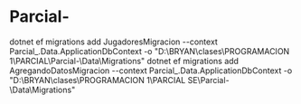 # Parcial-

dotnet ef migrations add JugadoresMigracion --context Parcial\_.Data.ApplicationDbContext -o "D:\BRYAN\clases\PROGRAMACION 1\PARCIAL\Parcial-\Data\Migrations"
dotnet ef migrations add AgregandoDatosMigracion --context Parcial\_.Data.ApplicationDbContext -o "D:\BRYAN\clases\PROGRAMACION 1\PARCIAL SE\Parcial-\Data\Migrations"
